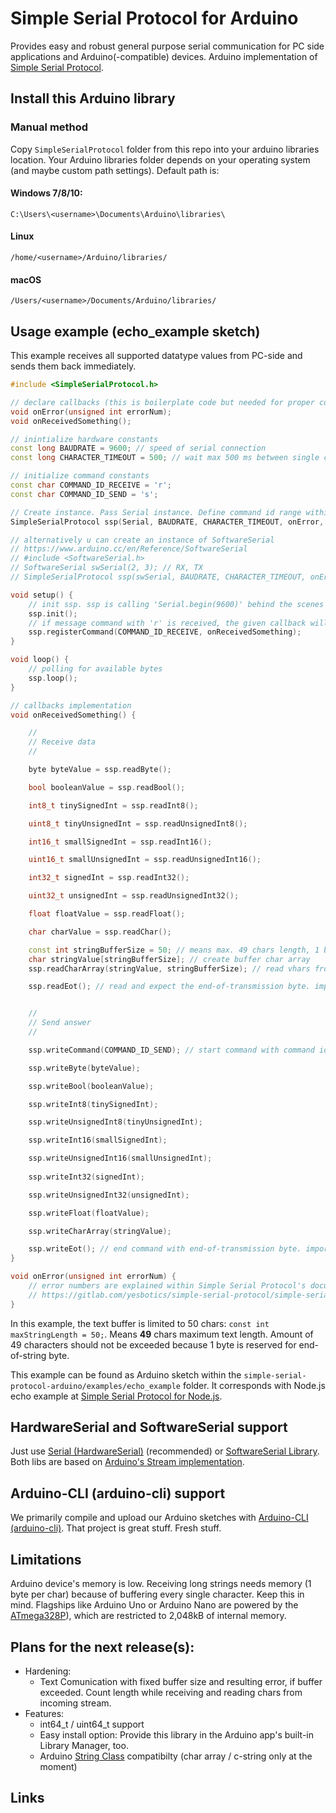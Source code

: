 # Simple Serial Protocol for Arduino
Provides easy and robust general purpose serial communication for PC side applications and 
Arduino(-compatible) devices. Arduino implementation of [Simple Serial Protocol].

## Install this Arduino library
### Manual method
Copy `SimpleSerialProtocol` folder from this repo into your arduino libraries location. 
Your Arduino libraries folder depends on your operating system (and maybe custom path settings). Default path is:
#### Windows 7/8/10:
`C:\Users\<username>\Documents\Arduino\libraries\`
#### Linux
`/home/<username>/Arduino/libraries/`
#### macOS
`/Users/<username>/Documents/Arduino/libraries/`

## Usage example (echo_example sketch)
This example receives all supported datatype values from PC-side and sends them back immediately. 

```c++
#include <SimpleSerialProtocol.h>

// declare callbacks (this is boilerplate code but needed for proper compilation of the sketch)
void onError(unsigned int errorNum);
void onReceivedSomething();

// inintialize hardware constants
const long BAUDRATE = 9600; // speed of serial connection
const long CHARACTER_TIMEOUT = 500; // wait max 500 ms between single chars to be received

// initialize command constants
const char COMMAND_ID_RECEIVE = 'r';
const char COMMAND_ID_SEND = 's';

// Create instance. Pass Serial instance. Define command id range within Simple Serial Protocol is listening (here: a - z)
SimpleSerialProtocol ssp(Serial, BAUDRATE, CHARACTER_TIMEOUT, onError, 'a', 'z');

// alternatively u can create an instance of SoftwareSerial
// https://www.arduino.cc/en/Reference/SoftwareSerial
// #include <SoftwareSerial.h>
// SoftwareSerial swSerial(2, 3); // RX, TX
// SimpleSerialProtocol ssp(swSerial, BAUDRATE, CHARACTER_TIMEOUT, onError, 'a', 'z');

void setup() {
    // init ssp. ssp is calling 'Serial.begin(9600)' behind the scenes
    ssp.init();
    // if message command with 'r' is received, the given callback will be called
    ssp.registerCommand(COMMAND_ID_RECEIVE, onReceivedSomething);
}

void loop() {
    // polling for available bytes
    ssp.loop();
}

// callbacks implementation
void onReceivedSomething() {

    //
    // Receive data
    //

    byte byteValue = ssp.readByte();

    bool booleanValue = ssp.readBool();

    int8_t tinySignedInt = ssp.readInt8();

    uint8_t tinyUnsignedInt = ssp.readUnsignedInt8();

    int16_t smallSignedInt = ssp.readInt16();

    uint16_t smallUnsignedInt = ssp.readUnsignedInt16();

    int32_t signedInt = ssp.readInt32();

    uint32_t unsignedInt = ssp.readUnsignedInt32();

    float floatValue = ssp.readFloat();

    char charValue = ssp.readChar();

    const int stringBufferSize = 50; // means max. 49 chars length, 1 byte is reserved for end of string byte
    char stringValue[stringBufferSize]; // create buffer char array
    ssp.readCharArray(stringValue, stringBufferSize); // read vhars from stream, fill buffer

    ssp.readEot(); // read and expect the end-of-transmission byte. important, don't forget!


    //
    // Send answer
    //

    ssp.writeCommand(COMMAND_ID_SEND); // start command with command id

    ssp.writeByte(byteValue);

    ssp.writeBool(booleanValue);

    ssp.writeInt8(tinySignedInt);

    ssp.writeUnsignedInt8(tinyUnsignedInt);

    ssp.writeInt16(smallSignedInt);

    ssp.writeUnsignedInt16(smallUnsignedInt);
    
    ssp.writeInt32(signedInt);

    ssp.writeUnsignedInt32(unsignedInt);

    ssp.writeFloat(floatValue);

    ssp.writeCharArray(stringValue);

    ssp.writeEot(); // end command with end-of-transmission byte. important, don't forget!
}

void onError(unsigned int errorNum) {
    // error numbers are explained within Simple Serial Protocol's documentation at:
    // https://gitlab.com/yesbotics/simple-serial-protocol/simple-serial-protocol-docs
}
```

In this example, the text buffer is limited to 50 chars: `const int maxStringLength = 50;`.
Means **49** chars maximum text length. 
Amount of 49 characters should not be exceeded because 
1 byte is reserved for end-of-string byte.

This example can be found as Arduino sketch within the `simple-serial-protocol-arduino/examples/echo_example` folder.
It corresponds with Node.js echo example at [Simple Serial Protocol for Node.js].

## HardwareSerial and SoftwareSerial support
Just use [Serial (HardwareSerial)] (recommended) or [SoftwareSerial Library].
Both libs are based on [Arduino's Stream implementation].

## Arduino-CLI (arduino-cli) support 
We primarily compile and upload our Arduino sketches with [Arduino-CLI (arduino-cli)].
That project is great stuff. Fresh stuff.

## Limitations
Arduino device's memory is low.
Receiving long strings needs memory (1 byte per char) because of buffering every single character. 
Keep this in mind.
Flagships like Arduino Uno or Arduino Nano are powered by the [ATmega328P]), 
which are restricted to 2,048kB of internal memory. 

## Plans for the next release(s): 
* Hardening: 
    * Text Comunication with fixed buffer size and resulting error, if buffer exceeded.
    Count length while receiving and reading chars from incoming stream.
* Features:
    * int64_t / uint64_t support
    * Easy install option: Provide this library in the Arduino app's built-in Library Manager, too.
    * Arduino [String Class] compatibilty (char array / c-string only at the moment)

## Links
[Simple Serial Protocol]:https://gitlab.com/yesbotics/simple-serial-protocol/simple-serial-protocol-docs
[Simple Serial Protocol for Node.js]:https://gitlab.com/yesbotics/simple-serial-protocol/simple-serial-protocol-node
[Serial (HardwareSerial)]:https://www.arduino.cc/reference/en/language/functions/communication/serial/
[SoftwareSerial Library]:https://www.arduino.cc/en/Reference/SoftwareSerial
[Arduino's Stream implementation]:https://www.arduino.cc/reference/en/language/functions/communication/stream/
[Arduino-CLI (arduino-cli)]:https://github.com/arduino/arduino-cli
[String Class]:https://www.arduino.cc/reference/tr/language/variables/data-types/stringobject/
[ATmega328P]:https://www.microchip.com/wwwproducts/en/ATmega328p